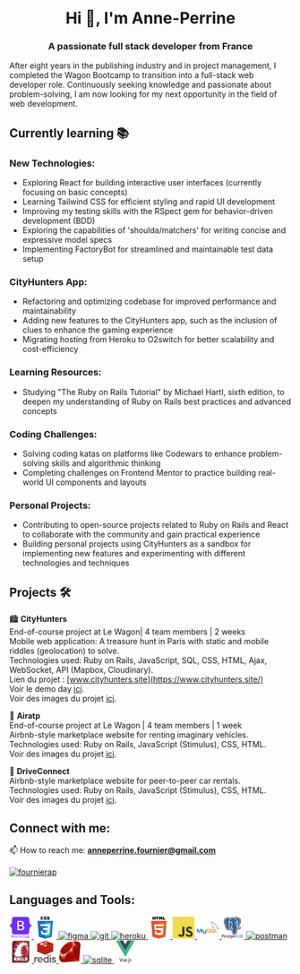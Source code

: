 <h1 align="center">Hi 👋, I'm Anne-Perrine</h1>
<h3 align="center">A passionate full stack developer from France</h3>

<p>After eight years in the publishing industry and in project management, I completed the Wagon Bootcamp to transition into a full-stack web developer role. Continuously seeking knowledge and passionate about problem-solving, I am now looking for my next opportunity in the field of web development.</p>

## Currently learning 📚

### New Technologies:
- Exploring React for building interactive user interfaces (currently focusing on basic concepts)
- Learning Tailwind CSS for efficient styling and rapid UI development
- Improving my testing skills with the RSpect gem for behavior-driven development (BDD)
- Exploring the capabilities of 'shoulda/matchers' for writing concise and expressive model specs
- Implementing FactoryBot for streamlined and maintainable test data setup

### CityHunters App:
- Refactoring and optimizing codebase for improved performance and maintainability
- Adding new features to the CityHunters app, such as the inclusion of clues to enhance the gaming experience
- Migrating hosting from Heroku to O2switch for better scalability and cost-efficiency

### Learning Resources:
- Studying "The Ruby on Rails Tutorial" by Michael Hartl, sixth edition, to deepen my understanding of Ruby on Rails best practices and advanced concepts

### Coding Challenges:
- Solving coding katas on platforms like Codewars to enhance problem-solving skills and algorithmic thinking
- Completing challenges on Frontend Mentor to practice building real-world UI components and layouts

### Personal Projects:
- Contributing to open-source projects related to Ruby on Rails and React to collaborate with the community and gain practical experience
- Building personal projects using CityHunters as a sandbox for implementing new features and experimenting with different technologies and techniques

## Projects 🛠️

🏙️ <strong>**CityHunters**</strong><br>
End-of-course project at Le Wagon| 4 team members | 2 weeks<br>
Mobile web application: A treasure hunt in Paris with static and mobile riddles (geolocation) to solve.<br>
Technologies used: Ruby on Rails, JavaScript, SQL, CSS, HTML, Ajax, WebSocket, API (Mapbox, Cloudinary).<br>
Lien du projet :  [www.cityhunters.site](https://www.cityhunters.site/)<br>
Voir le demo day [ici](https://drive.google.com/file/d/16bFWz9swRAkmfDFpRVqBFp5hksSVBNbS/view?usp=drive_link).<br>
Voir des images du projet [ici](https://troopl.com/anneperrinefournier/cityhunters).<br>

🚝 <strong>**Airatp**</strong><br>
End-of-course project at Le Wagon | 4 team members | 1 week<br>
Airbnb-style marketplace website for renting imaginary vehicles.<br>
Technologies used: Ruby on Rails, JavaScript (Stimulus), CSS, HTML.<br>
Voir des images du projet [ici](https://troopl.com/anneperrinefournier/airatp).

🚙 <strong>**DriveConnect**</strong><br>
Airbnb-style marketplace website for peer-to-peer car rentals.<br>
Technologies used: Ruby on Rails, JavaScript (Stimulus), CSS, HTML.<br>
Voir des images du projet [ici](https://troopl.com/anneperrinefournier/driveconnect).

## Connect with me:

📫 How to reach me: **anneperrine.fournier@gmail.com**

<p align="left">
<a href="https://linkedin.com/in/fournierap" target="blank"><img align="center" src="https://raw.githubusercontent.com/rahuldkjain/github-profile-readme-generator/master/src/images/icons/Social/linked-in-alt.svg" alt="fournierap" height="30" width="40" /></a>
</p>

## Languages and Tools:

<p align="left"> <a href="https://getbootstrap.com" target="_blank" rel="noreferrer"> <img src="https://raw.githubusercontent.com/devicons/devicon/master/icons/bootstrap/bootstrap-plain-wordmark.svg" alt="bootstrap" width="40" height="40"/> </a> <a href="https://www.w3schools.com/css/" target="_blank" rel="noreferrer"> <img src="https://raw.githubusercontent.com/devicons/devicon/master/icons/css3/css3-original-wordmark.svg" alt="css3" width="40" height="40"/> </a> <a href="https://www.figma.com/" target="_blank" rel="noreferrer"> <img src="https://www.vectorlogo.zone/logos/figma/figma-icon.svg" alt="figma" width="40" height="40"/> </a> <a href="https://git-scm.com/" target="_blank" rel="noreferrer"> <img src="https://www.vectorlogo.zone/logos/git-scm/git-scm-icon.svg" alt="git" width="40" height="40"/> </a> <a href="https://heroku.com" target="_blank" rel="noreferrer"> <img src="https://www.vectorlogo.zone/logos/heroku/heroku-icon.svg" alt="heroku" width="40" height="40"/> </a> <a href="https://www.w3.org/html/" target="_blank" rel="noreferrer"> <img src="https://raw.githubusercontent.com/devicons/devicon/master/icons/html5/html5-original-wordmark.svg" alt="html5" width="40" height="40"/> </a> <a href="https://developer.mozilla.org/en-US/docs/Web/JavaScript" target="_blank" rel="noreferrer"> <img src="https://raw.githubusercontent.com/devicons/devicon/master/icons/javascript/javascript-original.svg" alt="javascript" width="40" height="40"/> </a> <a href="https://www.mysql.com/" target="_blank" rel="noreferrer"> <img src="https://raw.githubusercontent.com/devicons/devicon/master/icons/mysql/mysql-original-wordmark.svg" alt="mysql" width="40" height="40"/> </a> <a href="https://www.postgresql.org" target="_blank" rel="noreferrer"> <img src="https://raw.githubusercontent.com/devicons/devicon/master/icons/postgresql/postgresql-original-wordmark.svg" alt="postgresql" width="40" height="40"/> </a> <a href="https://postman.com" target="_blank" rel="noreferrer"> <img src="https://www.vectorlogo.zone/logos/getpostman/getpostman-icon.svg" alt="postman" width="40" height="40"/> </a> <a href="https://rubyonrails.org" target="_blank" rel="noreferrer"> <img src="https://raw.githubusercontent.com/devicons/devicon/master/icons/rails/rails-original-wordmark.svg" alt="rails" width="40" height="40"/> </a> <a href="https://redis.io" target="_blank" rel="noreferrer"> <img src="https://raw.githubusercontent.com/devicons/devicon/master/icons/redis/redis-original-wordmark.svg" alt="redis" width="40" height="40"/> </a> <a href="https://www.ruby-lang.org/en/" target="_blank" rel="noreferrer"> <img src="https://raw.githubusercontent.com/devicons/devicon/master/icons/ruby/ruby-original.svg" alt="ruby" width="40" height="40"/> </a> <a href="https://www.sqlite.org/" target="_blank" rel="noreferrer"> <img src="https://www.vectorlogo.zone/logos/sqlite/sqlite-icon.svg" alt="sqlite" width="40" height="40"/> </a> <a href="https://vuejs.org/" target="_blank" rel="noreferrer"> <img src="https://raw.githubusercontent.com/devicons/devicon/master/icons/vuejs/vuejs-original-wordmark.svg" alt="vuejs" width="40" height="40"/> </a> </p>
